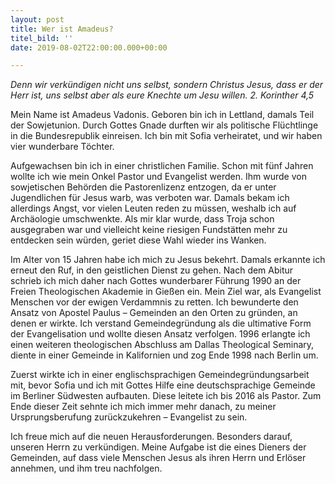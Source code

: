 ```yaml
---
layout: post
title: Wer ist Amadeus?
titel_bild: ''
date: 2019-08-02T22:00:00.000+00:00

---
```

_Denn wir verkündigen nicht uns selbst, sondern Christus Jesus, dass er der Herr ist, uns selbst aber als eure Knechte um Jesu willen. 2. Korinther 4,5_

Mein Name ist Amadeus Vadonis. Geboren bin ich in Lettland, damals Teil der Sowjetunion. Durch Gottes Gnade durften wir als politische Flüchtlinge in die Bundesrepublik einreisen. Ich bin mit Sofia verheiratet, und wir haben vier wunderbare Töchter.

Aufgewachsen bin ich in einer christlichen Familie. Schon mit fünf Jahren wollte ich wie mein Onkel Pastor und Evangelist werden. Ihm wurde von sowjetischen Behörden die Pastorenlizenz entzogen, da er unter Jugendlichen für Jesus warb, was verboten war. Damals bekam ich allerdings Angst, vor vielen Leuten reden zu müssen, weshalb ich auf Archäologie umschwenkte. Als mir klar wurde, dass Troja schon ausgegraben war und vielleicht keine riesigen Fundstätten mehr zu entdecken sein würden, geriet diese Wahl wieder ins Wanken.

Im Alter von 15 Jahren habe ich mich zu Jesus bekehrt. Damals erkannte ich erneut den Ruf, in den geistlichen Dienst zu gehen. Nach dem Abitur schrieb ich mich daher nach Gottes wunderbarer Führung 1990 an der Freien Theologischen Akademie in Gießen ein. Mein Ziel war, als Evangelist Menschen vor der ewigen Verdammnis zu retten. Ich bewunderte den Ansatz von Apostel Paulus – Gemeinden an den Orten zu gründen, an denen er wirkte. Ich verstand Gemeindegründung als die ultimative Form der Evangelisation und wollte diesen Ansatz verfolgen. 1996 erlangte ich einen weiteren theologischen Abschluss am Dallas Theological Seminary, diente in einer Gemeinde in Kalifornien und zog Ende 1998 nach Berlin um.

Zuerst wirkte ich in einer englischsprachigen Gemeindegründungsarbeit mit, bevor Sofia und ich mit Gottes Hilfe eine deutschsprachige Gemeinde im Berliner Südwesten aufbauten. Diese leitete ich bis 2016 als Pastor. Zum Ende dieser Zeit sehnte ich mich immer mehr danach, zu meiner Ursprungsberufung zurückzukehren – Evangelist zu sein.

Ich freue mich auf die neuen Herausforderungen. Besonders darauf, unseren Herrn zu verkündigen. Meine Aufgabe ist die eines Dieners der Gemeinden, auf dass viele Menschen Jesus als ihren Herrn und Erlöser annehmen, und ihm treu nachfolgen.